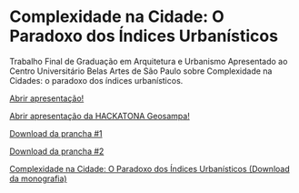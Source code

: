 # Complexidade na Cidade: O Paradoxo dos Índices Urbanísticos

Trabalho Final de Graduação em Arquitetura e Urbanismo Apresentado ao Centro Universitário Belas Artes de São Paulo sobre Complexidade na Cidades: o paradoxo dos índices urbanísticos.

<a href="https://feromes.github.io/Digressao-da-Complexidade-Morfologica/presentation/index_final.html" target="_blank">Abrir apresentação!</a>

<a href="https://github.com/feromes/Digressao-da-Complexidade-Morfologica/blob/master/presentation/index_hackatona.html" target="_blank">Abrir apresentação da HACKATONA Geosampa!</a>

<a href="https://github.com/feromes/Digressao-da-Complexidade-Morfologica/raw/master/prancha_final1.PDF" target="_blank">Download da prancha #1</a>

<a href="https://github.com/feromes/Digressao-da-Complexidade-Morfologica/raw/master/prancha_final2.PDF" target="_blank">Download da prancha #2</a>

<a href="https://github.com/feromes/Digressao-da-Complexidade-Morfologica/raw/master/Complexidade%20na%20cidade%20e%20o%20paradoxo%20dos%20%C3%ADndices%20urban%C3%ADsticos.pdf" target="_blank">Complexidade na Cidade: O Paradoxo dos Índices Urbanísticos (Download da monografia)</a>
